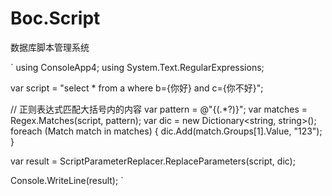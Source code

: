# Boc.Script
数据库脚本管理系统

`
using ConsoleApp4;
using System.Text.RegularExpressions;

var script = "select * from a where b={你好} and c={你不好}";


// 正则表达式匹配大括号内的内容
var pattern = @"\{(.*?)\}";
var matches = Regex.Matches(script, pattern);
var dic = new Dictionary<string, string>();
foreach (Match match in matches)
{
    dic.Add(match.Groups[1].Value, "123");
}

var result = ScriptParameterReplacer.ReplaceParameters(script, dic);

Console.WriteLine(result);
`